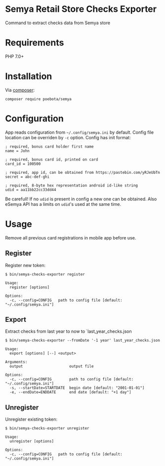 Semya Retail Store Checks Exporter
==================================

Command to extract checks data from Semya store

Requirements
============

PHP 7.0+

Installation
============
Via [composer](https://getcomposer.org/):
```
composer require poebota/semya
```

Configuration
=============

App reads configuration from `~/.config/semya.ini` by default. Config file location can be overriden by `-c` option. Config has init format:
```
; required, bonus card holder first name
name = John

; required, bonus card id, printed on card
card_id = 100500

; required, app id, can be obtained from https://pastebin.com/yRJeUbTn
secret = abc-def-ghi

; required, 8-byte hex representation android id-like string
udid = aa11bb22cc33dd44
```

Be carefull! If no `udid` is present in config a new one can be obtained. Also eSemya API has a limits on `udid`'s used at the same time.

Usage
=====

Remove all previous card registrations in mobile app before use.

Register
--------

Register new token:
```
$ bin/semya-checks-exporter register
```
```
Usage:
  register [options]

Options:
  -c, --config=CONFIG   path to config file [default: "~/.config/semya.ini"]
```

Export
------
Extract checks from last year to now to `last_year_checks.json
```
$ bin/semya-checks-exporter --fromDate '-1 year' last_year_checks.json
```
```
Usage:
  export [options] [--] <output>

Arguments:
  output                     output file

Options:
  -c, --config=CONFIG        path to config file [default: "~/.config/semya.ini"]
  -s, --startDate=STARTDATE  begin date [default: "2001-01-01"]
  -e, --endDate=ENDDATE      end date [default: "+1 day"]
```

Unregister
----------

Unregister existing token:
```
$ bin/semya-checks-exporter unregister
```
```
Usage:
  unregister [options]

Options:
  -c, --config=CONFIG   path to config file [default: "~/.config/semya.ini"]
```